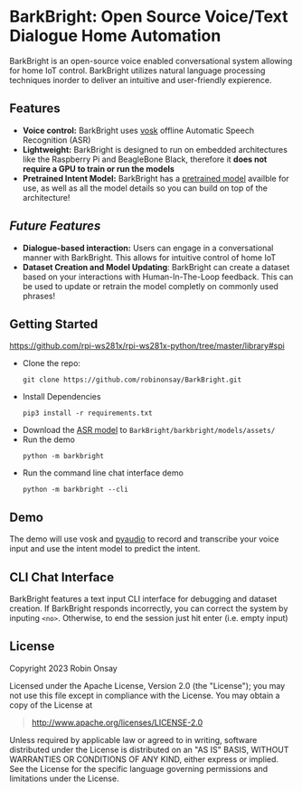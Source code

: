 # BarkBright: Open Source Voice/Text Dialogue Home Automation
BarkBright is an open-source voice enabled conversational system allowing for home IoT control. BarkBright utilizes natural language processing techniques inorder to deliver an intuitive and user-friendly expierence.

## Features
* **Voice control:** BarkBright uses [vosk](https://alphacephei.com/vosk/) offline Automatic Speech Recognition (ASR)
* **Lightweight:** BarkBright is designed to run on embedded architectures like the Raspberry Pi and BeagleBone Black, therefore it **does not require a GPU to train or run the models**
* **Pretrained Intent Model:** BarkBright has a [pretrained model](barkbright/models/assets) availble for use, as well as all the model details so you can build on top of the architecture!

## *Future Features*

*  **Dialogue-based interaction:** Users can engage in a conversational manner with BarkBright. This allows for intuitive control of home IoT
* **Dataset Creation and Model Updating**: BarkBright can create a dataset based on your interactions with Human-In-The-Loop feedback. This can be used to update or retrain the model completly on commonly used phrases!

## Getting Started
https://github.com/rpi-ws281x/rpi-ws281x-python/tree/master/library#spi
* Clone the repo:
    ```
    git clone https://github.com/robinonsay/BarkBright.git
    ```
* Install Dependencies
    ```
    pip3 install -r requirements.txt
    ```
* Download the [ASR model](https://alphacephei.com/vosk/models/vosk-model-small-en-us-0.15.zip) to `BarkBright/barkbright/models/assets/`
* Run the demo
    ```
    python -m barkbright
    ```
* Run the command line chat interface demo
    ```
    python -m barkbright --cli
    ```

## Demo
The demo will use vosk and [pyaudio](https://people.csail.mit.edu/hubert/pyaudio/) to record and transcribe your voice input and use the intent model to predict the intent.

## CLI Chat Interface

BarkBright features a text input CLI interface for debugging and dataset creation. If BarkBright responds incorrectly, you can correct the system by inputing `<no>`. Otherwise, to end the session just hit enter (i.e. empty input)

## License
Copyright 2023 Robin Onsay

Licensed under the Apache License, Version 2.0 (the "License");
you may not use this file except in compliance with the License.
You may obtain a copy of the License at

> http://www.apache.org/licenses/LICENSE-2.0

Unless required by applicable law or agreed to in writing, software
distributed under the License is distributed on an "AS IS" BASIS,
WITHOUT WARRANTIES OR CONDITIONS OF ANY KIND, either express or implied.
See the License for the specific language governing permissions and
limitations under the License.
